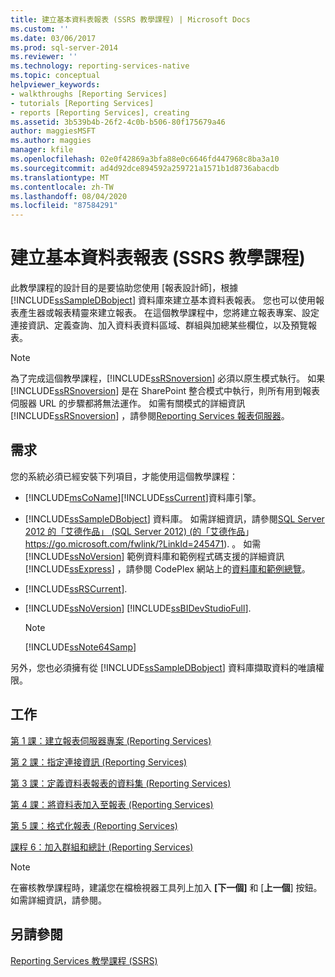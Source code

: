 ```yaml
---
title: 建立基本資料表報表 (SSRS 教學課程) | Microsoft Docs
ms.custom: ''
ms.date: 03/06/2017
ms.prod: sql-server-2014
ms.reviewer: ''
ms.technology: reporting-services-native
ms.topic: conceptual
helpviewer_keywords:
- walkthroughs [Reporting Services]
- tutorials [Reporting Services]
- reports [Reporting Services], creating
ms.assetid: 3b539b4b-26f2-4c0b-b506-80f175679a46
author: maggiesMSFT
ms.author: maggies
manager: kfile
ms.openlocfilehash: 02e0f42869a3bfa88e0c6646fd447968c8ba3a10
ms.sourcegitcommit: ad4d92dce894592a259721a1571b1d8736abacdb
ms.translationtype: MT
ms.contentlocale: zh-TW
ms.lasthandoff: 08/04/2020
ms.locfileid: "87584291"
---
```

# <a name="create-a-basic-table-report-ssrs-tutorial"></a>建立基本資料表報表 (SSRS 教學課程)
  此教學課程的設計目的是要協助您使用 [報表設計師]，根據 [!INCLUDE[ssSampleDBobject](../includes/sssampledbobject-md.md)] 資料庫來建立基本資料表報表。 您也可以使用報表產生器或報表精靈來建立報表。 在這個教學課程中，您將建立報表專案、設定連接資訊、定義查詢、加入資料表資料區域、群組與加總某些欄位，以及預覽報表。  
  
> [!NOTE]  
>  為了完成這個教學課程，[!INCLUDE[ssRSnoversion](../includes/ssrsnoversion-md.md)] 必須以原生模式執行。 如果 [!INCLUDE[ssRSnoversion](../includes/ssrsnoversion-md.md)] 是在 SharePoint 整合模式中執行，則所有用到報表伺服器 URL 的步驟都將無法運作。 如需有關模式的詳細資訊 [!INCLUDE[ssRSnoversion](../includes/ssrsnoversion-md.md)] ，請參閱[Reporting Services 報表伺服器](reporting-services-report-server.md)。  
  
## <a name="requirements"></a>需求  
 您的系統必須已經安裝下列項目，才能使用這個教學課程：  
  
-   [!INCLUDE[msCoName](../includes/msconame-md.md)][!INCLUDE[ssCurrent](../includes/sscurrent-md.md)]資料庫引擎。  
  
-   [!INCLUDE[ssSampleDBobject](../includes/sssampledbobject-md.md)] 資料庫。  如需詳細資訊，請參閱[SQL Server 2012 的「艾德作品」 (SQL Server 2012)  (的「艾德作品](https://go.microsoft.com/fwlink/?LinkId=245471)」 https://go.microsoft.com/fwlink/?LinkId=245471). 。 如需 [!INCLUDE[ssNoVersion](../includes/ssnoversion-md.md)] 範例資料庫和範例程式碼支援的詳細資訊 [!INCLUDE[ssExpress](../includes/ssexpress-md.md)] ，請參閱 CodePlex 網站上的[資料庫和範例總覽](https://go.microsoft.com/fwlink/?LinkId=110391)。  
  
-   [!INCLUDE[ssRSCurrent](../includes/ssrscurrent-md.md)].  
  
-   [!INCLUDE[ssNoVersion](../includes/ssnoversion-md.md)] [!INCLUDE[ssBIDevStudioFull](../includes/ssbidevstudiofull-md.md)].  
  
    > [!NOTE]  
    >  [!INCLUDE[ssNote64Samp](../includes/ssnote64samp-md.md)]  
  
 另外，您也必須擁有從 [!INCLUDE[ssSampleDBobject](../includes/sssampledbobject-md.md)] 資料庫擷取資料的唯讀權限。  
  
## <a name="tasks"></a>工作  
 [第 1 課：建立報表伺服器專案 &#40;Reporting Services&#41;](lesson-1-creating-a-report-server-project-reporting-services.md)  
  
 [第 2 課：指定連接資訊 &#40;Reporting Services&#41;](lesson-2-specifying-connection-information-reporting-services.md)  
  
 [第 3 課：定義資料表報表的資料集 &#40;Reporting Services&#41;](lesson-3-defining-a-dataset-for-the-table-report-reporting-services.md)  
  
 [第 4 課：將資料表加入至報表 &#40;Reporting Services&#41;](lesson-4-adding-a-table-to-the-report-reporting-services.md)  
  
 [第 5 課：格式化報表 &#40;Reporting Services&#41;](lesson-5-formatting-a-report-reporting-services.md)  
  
 [課程 6：加入群組和總計 &#40;Reporting Services&#41;](lesson-6-adding-grouping-and-totals-reporting-services.md)  
  
> [!NOTE]  
>  在審核教學課程時，建議您在檔檢視器工具列上加入 **[下一個]** 和 [**上一個**] 按鈕。 如需詳細資訊，請參閱。  
  
## <a name="see-also"></a>另請參閱  
 [Reporting Services 教學課程 &#40;SSRS&#41;](reporting-services-tutorials-ssrs.md)  
  
  
